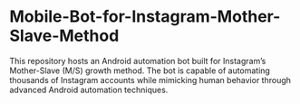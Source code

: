 # Mobile-Bot-for-Instagram-Mother-Slave-Method
This repository hosts an Android automation bot built for Instagram’s Mother-Slave (M/S) growth method. The bot is capable of automating thousands of Instagram accounts while mimicking human behavior through advanced Android automation techniques.
